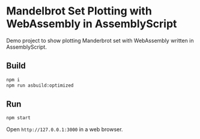 # Mandelbrot Set Plotting with WebAssembly in AssemblyScript

Demo project to show plotting Manderbrot set with WebAssembly written in AssemblyScript.

## Build
```sh
npm i
npm run asbuild:optimized
```

## Run
```sh
npm start
```

Open `http://127.0.0.1:3000` in a web browser.

